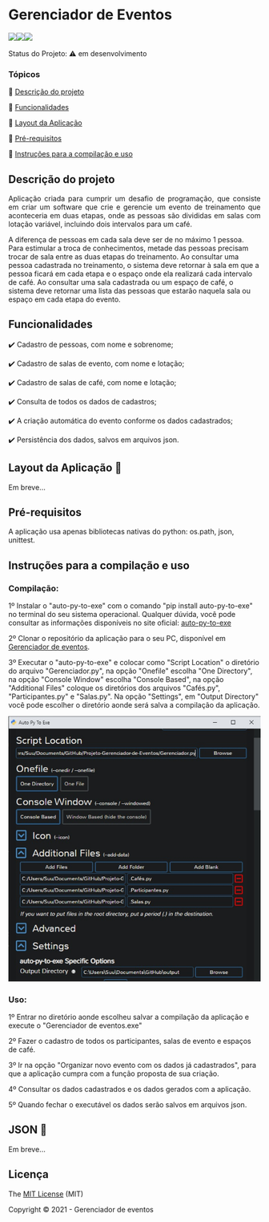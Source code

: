 # <h1>Gerenciador de Eventos</h1> 

 <img src="http://img.shields.io/static/v1?label=License&message=MIT&color=green&style=for-the-badge"/><img src="https://img.shields.io/static/v1?label=python&message=3.7&color=blue&style=for-the-badge&logo=PYTHON"/><img src="http://img.shields.io/static/v1?label=STATUS&message=EM%20DESENVOLVIMENTO&color=RED&style=for-the-badge"/>

Status do Projeto: :warning: em desenvolvimento

### Tópicos 

:small_blue_diamond: [Descrição do projeto](#descrição-do-projeto)

:small_blue_diamond: [Funcionalidades](#funcionalidades)

:small_blue_diamond: [Layout da Aplicação](#Layout-da-aplicação-dash)

:small_blue_diamond: [Pré-requisitos](#Pré-requisitos)

:small_blue_diamond: [Instruções para a compilação e uso](#Instruções-para-a-compilação-e-uso)

## Descrição do projeto 

<p align="justify">
Aplicação criada para cumprir um desafio de programação, que consiste em criar um software que crie e gerencie um evento de treinamento 
que aconteceria em duas etapas, onde as pessoas são divididas em salas com lotação variável, incluindo dois intervalos 
para um café.

A diferença de pessoas em cada sala deve ser de no máximo 1 pessoa. Para estimular a troca de conhecimentos, metade das pessoas precisam trocar de sala entre as duas etapas do treinamento.
Ao consultar uma pessoa cadastrada no treinamento, o sistema deve retornar à sala em que a pessoa ficará em cada etapa e o espaço onde ela realizará cada intervalo de café.
Ao consultar uma sala cadastrada ou um espaço de café, o sistema deve retornar uma lista das pessoas que estarão naquela sala ou espaço em cada etapa do evento.

</p>

## Funcionalidades

:heavy_check_mark: Cadastro de pessoas, com nome e sobrenome;  

:heavy_check_mark: Cadastro de salas de evento, com nome e lotação;

:heavy_check_mark: Cadastro de salas de café, com nome e lotação; 

:heavy_check_mark: Consulta de todos os dados de cadastros;  

:heavy_check_mark: A criação automática do evento conforme os dados cadastrados;

:heavy_check_mark: Persistência dos dados, salvos em arquivos json.


## Layout da Aplicação :dash:

Em breve...

## Pré-requisitos

A aplicação usa apenas bibliotecas nativas do python: os.path, json, unittest.

## Instruções para a compilação e uso

<h3>Compilação:</h3>

1º Instalar o "auto-py-to-exe" com o comando "pip install auto-py-to-exe" no terminal do seu sistema operacional. Qualquer dúvida, você pode consultar as informações disponíveis no site oficial: <a href="https://pypi.org/project/auto-py-to-exe/">auto-py-to-exe</a>

2º Clonar o repositório da aplicação para o seu PC, disponível em <a href="https://github.com/Suu021/Gerenciador-de-Eventos">Gerenciador de eventos</a>. 

3º Executar o "auto-py-to-exe" e colocar como "Script Location" o diretório do arquivo "Gerenciador.py", na opção "Onefile" escolha "One Directory", na opção "Console Window" escolha "Console Based", na opção "Additional Files" coloque os diretórios dos arquivos "Cafés.py", "Participantes.py" e "Salas.py". Na opção "Settings", em "Output Directory" você pode escolher o diretório aonde será salva a compilação da aplicação.

![Auto-py-to-exe.jpg](https://raw.githubusercontent.com/Suu021/Gerenciador-de-Eventos/main/Imagens/Auto-py-to-exe.jpg)


<h3>Uso:</h3>

1º Entrar no diretório aonde escolheu salvar a compilação da aplicação e execute o "Gerenciador de eventos.exe"

2º Fazer o cadastro de todos os participantes, salas de evento e espaços de café.

3º Ir na opção "Organizar novo evento com os dados já cadastrados", para que a aplicação cumpra com a função proposta de sua criação.

4º Consultar os dados cadastrados e os dados gerados com a aplicação.

5º Quando fechar o executável os dados serão salvos em arquivos json.

## JSON :floppy_disk:

Em breve...

## Licença 

The [MIT License]() (MIT)

Copyright :copyright: 2021 - Gerenciador de eventos